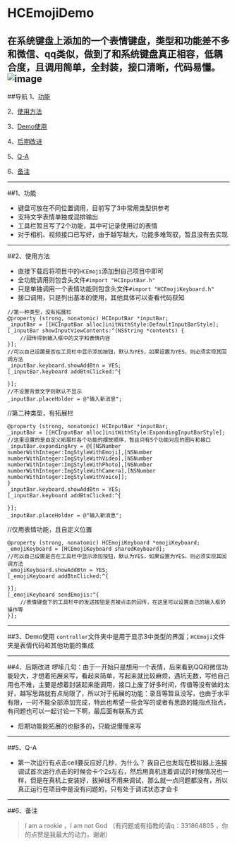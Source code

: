 # HCEmojiDemo
在系统键盘上添加的一个表情键盘，类型和功能差不多和微信、qq类似，做到了和系统键盘真正相容，低耦合度，且调用简单，全封装，接口清晰，代码易懂。
![image](https://github.com/honeycao/HCEmojiDemo/blob/master/HCEmoji.gif) 
------

##导航
1、[功能](https://github.com/honeycao/HCEmojiDemo#)

2、[使用方法](https://github.com/honeycao/HCEmojiDemo#使用方法)

3、[Demo使用](https://github.com/honeycao/HCEmojiDemo#Demo使用)

4、[后期改进](https://github.com/honeycao/HCEmojiDemo#后期改进)

5、[Q-A](https://github.com/honeycao/HCEmojiDemo#Q-A)

6、[备注](https://github.com/honeycao/HCEmojiDemo#备注)

------

##1、功能
* 键盘可放在不同位置调用，目前写了3中常用类型供参考
* 支持文字表情单独或混排输出
* 工具栏暂且写了2个功能，其中可记录使用过的表情
* 对于相机、视频接口已写好，由于越写越大，功能多难驾驭，暂且没有去实现

------

##2、使用方法
* 直接下载后将项目中的`HCEmoji`添加到自己项目中即可
* 全功能调用则包含头文件`#import "HCInputBar.h"`
* 只是单独调用一个表情功能则包含头文件`#import "HCEmojiKeyboard.h"`
* 接口调用，只是列出基本的使用，其他具体可以查看代码获知
```obj-c
//第一种类型，没有拓展栏
@property (strong, nonatomic) HCInputBar *inputBar;
_inputBar = [[HCInputBar alloc]initWithStyle:DefaultInputBarStyle];
[_inputBar showInputViewContents:^(NSString *contents) {
    //回传得到输入框中的文字和表情内容
}];
//可以自己设置是否在工具栏中显示添加按钮，默认为YES，如果设置为YES，则必须实现其回调方法
_inputBar.keyboard.showAddBtn = YES;
[_inputBar.keyboard addBtnClicked:^{
    
}];
//不设置背景文字则默认不显示
_inputBar.placeHolder = @"输入新消息";
```

//第二种类型，有拓展栏
```obj-c
@property (strong, nonatomic) HCInputBar *inputBar;
_inputBar = [[HCInputBar alloc]initWithStyle:ExpandingInputBarStyle];
//这里设置的是自定义拓展栏各个功能的摆放顺序，暂且只有5个功能对应的图片和接口
_inputBar.expandingAry = @[[NSNumber numberWithInteger:ImgStyleWithEmoji],[NSNumber numberWithInteger:ImgStyleWithVideo],[NSNumber numberWithInteger:ImgStyleWithPhoto],[NSNumber numberWithInteger:ImgStyleWithCamera],[NSNumber numberWithInteger:ImgStyleWithVoice]];
}
_inputBar.keyboard.showAddBtn = YES;
[_inputBar.keyboard addBtnClicked:^{

}];
_inputBar.placeHolder = @"输入新消息";
```

//仅用表情功能，且自定义位置
```obj-c
@property (strong, nonatomic) HCEmojiKeyboard *emojiKeyboard;
_emojiKeyboard = [HCEmojiKeyboard sharedKeyboard];
//可以自己设置是否在工具栏中显示添加按钮，默认为YES，如果设置为YES，则必须实现其回调方法
_emojiKeyboard.showAddBtn = YES;
[_emojiKeyboard addBtnClicked:^{

}];
[_emojiKeyboard sendEmojis:^{
    //表情键盘下的工具栏中的发送按钮是否被点击的回传，在这里可以设置自己的输入框的操作等
}];

```
------

##3、Demo使用
`controller`文件夹中是用于显示3中类型的界面；`HCEmoji`文件夹是表情代码和其他功能的集成

------

##4、后期改进
啰嗦几句：由于一开始只是想用一个表情，后来看到QQ和微信功能较大，才想着拓展来写，看起来简单，写起来就比较麻烦，遇坑无数，写给自己用也不难，主要是想着封装起来能调用，接口上废了好多时间，传值等没有做的太好，越写思路就有点局限了，所以对于拓展的功能：录音等暂且没写，也由于水平有限，一时不能全部添加完成，特此也希望一些会写的或者有思路的能指点指点，有问题也可以一起讨论一下啊，最后面有联系方式
* 后期功能能拓展的也挺多的，只能说慢慢来写

------

##5、Q-A
* 第一次运行有点击cell要反应好几秒，为什么？
我自己也发现在模拟器上连接调试首次运行点击的时候会卡个2s左右，然后用真机连着调试的时候情况也一样，但是在真机上安装好，拔掉线不用来调试，那么就一点问题都没有，所以真正运行在项目中是没有问题的，只有处于调试状态才会卡

------

##6、备注
>I am a rookie ，I am not God （有问题或有指教的请q：331864805 ，你的点赞是我最大的动力，谢谢）
